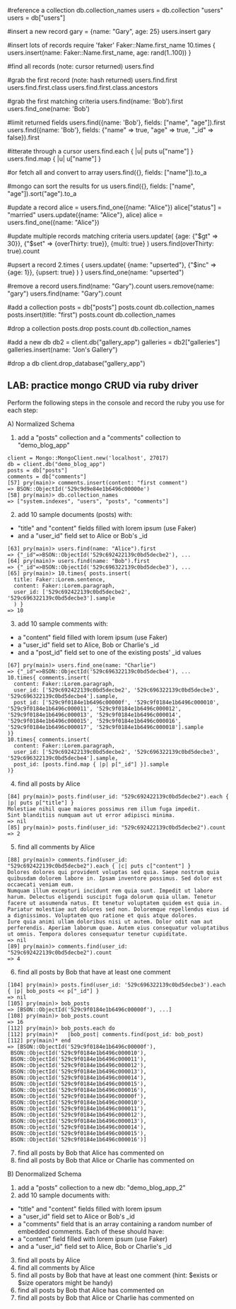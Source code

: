 #reference a collection
db.collection_names
users = db.collection "users"
users = db["users"]

#insert a new record
gary = {name: "Gary", age: 25}
users.insert gary

#insert lots of records
require 'faker'
Faker::Name.first_name
10.times { users.insert(name: Faker::Name.first_name, age: rand(1..100)) }

#find all records (note: cursor returned)
users.find

#grab the first record (note: hash returned)
users.find.first
users.find.first.class
users.find.first.class.ancestors

#grab the first matching criteria
users.find(name: 'Bob').first
users.find_one(name: 'Bob')

#limit returned fields
users.find({name: 'Bob'}, fields: ["name", "age"]).first
users.find({name: 'Bob'}, fields: {"name" => true, "age" => true, "_id" => false}).first

#itterate through a cursor
users.find.each { |u| puts u["name"] }
users.find.map { |u| u["name"] }

#or fetch all and convert to array
users.find({}, fields: ["name"]).to_a

#mongo can sort the results for us
users.find({}, fields: ["name", "age"]).sort("age").to_a

#update a record
alice = users.find_one({name: "Alice"})
alice["status"] = "married"
users.update({name: "Alice"}, alice)
alice = users.find_one({name: "Alice"})

#update multiple records matching criteria
users.update(
  {age: {"$gt" => 30}},
  {"$set" => {overThirty: true}},
  {multi: true}
)
users.find(overThirty: true).count

#upsert a record
2.times {
  users.update(
    {name: "upserted"},
    {"$inc" => {age: 1}},
    {upsert: true}
  )
}
users.find_one(name: "upserted")

#remove a record
users.find(name: "Gary").count
users.remove(name: "gary")
users.find(name: "Gary").count

#add a collection
posts = db["posts"]
posts.count
db.collection_names
posts.insert(title: "first")
posts.count
db.collection_names

#drop a collection
posts.drop
posts.count
db.collection_names

#add a new db
db2 = client.db("gallery_app")
galleries = db2["galleries"]
galleries.insert(name: "Jon's Gallery")

#drop a db
client.drop_database("gallery_app")


LAB: practice mongo CRUD via ruby driver
-----------------------------------------

Perform the following steps in the console and record the ruby you use for each step:

A) Normalized Schema

1. add a "posts" collection and a "comments" collection to "demo_blog_app"
``````
client = Mongo::MongoClient.new('localhost', 27017)
db = client.db("demo_blog_app")
posts = db["posts"]
comments = db["comments"]
[57] pry(main)> comments.insert(content: "first comment")
=> BSON::ObjectId('529c9d9e84e1b6496c00000e')
[58] pry(main)> db.collection_names
=> ["system.indexes", "users", "posts", "comments"]
``````

2. add 10 sample documents (posts) with:
* "title" and "content" fields filled with lorem ipsum (use Faker)
* and a "user_id" field set to Alice or Bob's _id
```````
[63] pry(main)> users.find(name: "Alice").first
=> {"_id"=>BSON::ObjectId('529c692422139c0bd5decbe2'), ...
[64] pry(main)> users.find(name: "Bob").first
=> {"_id"=>BSON::ObjectId('529c696322139c0bd5decbe3'), ...
[65] pry(main)> 10.times{ posts.insert(
  title: Faker::Lorem.sentence,
  content: Faker::Lorem.paragraph,
  user_id: ['529c692422139c0bd5decbe2', '529c696322139c0bd5decbe3'].sample
  ) }
=> 10
```````

3. add 10 sample comments with:
* a "content" field filled with lorem ipsum (use Faker)
* a "user_id" field set to Alice, Bob or Charlie's _id
* and a "post_id" field set to one of the existing posts' _id values
``````
[67] pry(main)> users.find_one(name: "Charlie")
=> {"_id"=>BSON::ObjectId('529c696322139c0bd5decbe4'), ...
10.times{ comments.insert(
  content: Faker::Lorem.paragraph,
  user_id: ['529c692422139c0bd5decbe2', '529c696322139c0bd5decbe3', '529c696322139c0bd5decbe4'].sample,
  post_id: ['529c9f0184e1b6496c00000f', '529c9f0184e1b6496c000010', '529c9f0184e1b6496c000011', '529c9f0184e1b6496c000012', '529c9f0184e1b6496c000013', '529c9f0184e1b6496c000014', '529c9f0184e1b6496c000015', '529c9f0184e1b6496c000016', '529c9f0184e1b6496c000017', '529c9f0184e1b6496c000018'].sample
)}
10.times{ comments.insert(
  content: Faker::Lorem.paragraph,
  user_id: ['529c692422139c0bd5decbe2', '529c696322139c0bd5decbe3', '529c696322139c0bd5decbe4'].sample,
  post_id: [posts.find.map { |p| p["_id"] }].sample
)}
``````

4. find all posts by Alice
``````
[84] pry(main)> posts.find(user_id: "529c692422139c0bd5decbe2").each { |p| puts p["title"] }
Molestiae nihil quae maiores possimus rem illum fuga impedit.
Sint blanditiis numquam aut ut error adipisci minima.
=> nil
[85] pry(main)> posts.find(user_id: "529c692422139c0bd5decbe2").count
=> 2
``````

5. find all comments by Alice
```````
[88] pry(main)> comments.find(user_id: "529c692422139c0bd5decbe2").each { |c| puts c["content"] }
Dolores dolores qui provident voluptas sed quia. Saepe nostrum quia quibusdam dolorem labore in. Ipsam inventore possimus. Sed dolor est occaecati veniam eum.
Numquam illum excepturi incidunt rem quia sunt. Impedit ut labore harum. Delectus eligendi suscipit fuga dolorum quia ullam. Tenetur facere ut assumenda natus. Et tenetur voluptatem quidem est quia in.
Pariatur molestiae aut dolores sed non. Doloremque repellendus eius id a dignissimos. Voluptatem quo ratione et quis atque dolores.
Iure quia animi ullam doloribus nisi ut autem. Dolor odit nam aut perferendis. Aperiam laborum quae. Autem eius consequatur voluptatibus ut omnis. Tempora dolores consequatur tenetur cupiditate.
=> nil
[89] pry(main)> comments.find(user_id: "529c692422139c0bd5decbe2").count
=> 4
```````

6. find all posts by Bob that have at least one comment
```````
[104] pry(main)> posts.find(user_id: '529c696322139c0bd5decbe3').each { |p| bob_posts << p["_id"] }
=> nil
[105] pry(main)> bob_posts
=> [BSON::ObjectId('529c9f0184e1b6496c00000f'), ...]
[108] pry(main)> bob_posts.count
=> 16
[112] pry(main)> bob_posts.each do
[112] pry(main)*   |bob_post| comments.find(post_id: bob_post)
[112] pry(main)* end
=> [BSON::ObjectId('529c9f0184e1b6496c00000f'),
 BSON::ObjectId('529c9f0184e1b6496c000010'),
 BSON::ObjectId('529c9f0184e1b6496c000011'),
 BSON::ObjectId('529c9f0184e1b6496c000012'),
 BSON::ObjectId('529c9f0184e1b6496c000013'),
 BSON::ObjectId('529c9f0184e1b6496c000014'),
 BSON::ObjectId('529c9f0184e1b6496c000015'),
 BSON::ObjectId('529c9f0184e1b6496c000016'),
 BSON::ObjectId('529c9f0184e1b6496c00000f'),
 BSON::ObjectId('529c9f0184e1b6496c000010'),
 BSON::ObjectId('529c9f0184e1b6496c000011'),
 BSON::ObjectId('529c9f0184e1b6496c000012'),
 BSON::ObjectId('529c9f0184e1b6496c000013'),
 BSON::ObjectId('529c9f0184e1b6496c000014'),
 BSON::ObjectId('529c9f0184e1b6496c000015'),
 BSON::ObjectId('529c9f0184e1b6496c000016')]
```````

7. find all posts by Bob that Alice has commented on
8. find all posts by Bob that Alice or Charlie has commented on

B) Denormalized Schema

1. add a "posts" collection to a new db: "demo_blog_app_2"
2. add 10 sample documents with:
* "title" and "content" fields filled with lorem ipsum
* a "user_id" field set to Alice or Bob's _id
* a "comments" field that is an array containing a random number of embedded comments. Each of these should have:
* a "content" field filled with lorem ipsum (use Faker)
* and a "user_id" field set to Alice, Bob or Charlie's _id
3. find all posts by Alice
4. find all comments by Alice
5. find all posts by Bob that have at least one comment (hint: $exists or $size operators might be handy)
6. find all posts by Bob that Alice has commented on
7. find all posts by Bob that Alice or Charlie has commented on
